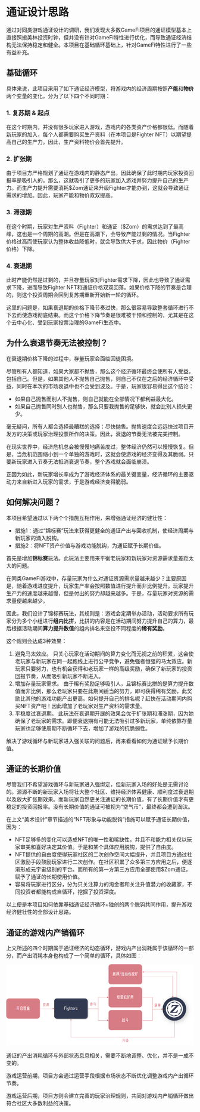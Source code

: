 # 通证设计思路

通过对同类游戏通证设计的调研，我们发现大多数GameFi项目的通证模型基本上直接照搬美林投资时钟，但并没有针对GameFi特性进行优化，而导致通证经济结构无法保持稳定和健全。本项目在基础循环基础上，针对GameFi特性进行了一些有益补充。

## **基础循环**

具体来说，此项目采用了如下通证经济模型，将游戏内的经济周期按照**产能**和**物价**两个变量的变化，分为了以下四个不同时期：

### 1. 复苏期 & 起点

在这个时期内，并没有很多玩家进入游戏，游戏内的各类资产价格都很低。而随着新玩家的加入，每个人都需要购买生产资料（在本项目是Fighter NFT）以期望提高自己的生产力。因此，生产资料物价会首先提升。

### 2. 扩张期

由于项目方严格规划了通证在游戏内的静态产出，因此确保了此时期内玩家投资回报率是吸引人的。那么，这就吸引了更多的玩家加入游戏并努力提升自己的生产力。而生产力提升需要消耗$Zom通证来升级Fighter才能办到，这就会导致通证需求的增加。因此，玩家产能和物价双双提高。

### 3. 滞涨期

在这个时期，玩家对生产资料（Fighter）和通证（$Zom）的需求达到了最高峰，这也是一个周期的高潮。但是在高潮下，会导致产能过剩的情况。当Fighter价格过高而使玩家认为整体收益降低时，就会导致供大于求，因此物价（Fighter价格）下降。

### 4. 衰退期

此时产能仍然是过剩的，并且存量玩家对Fighter需求下降，因此也导致了通证需求下降，进而导致Fighter NFT和通证价格双双回落。如果价格下降的节奏是合理的，则这个投资周期会回到复苏期重新开始新一轮的循环。

这里的问题是，如果衰退期的价格下降节奏过快，那么很容易导致整套循环进行不下去而使游戏彻底结束。而这个价格下降节奏是很难被干预和控制的，尤其是在这个去中心化、受到玩家投票治理的GameFi生态中。

## **为什么衰退节奏无法被控制？**

在衰退期价格下降的过程中，存量玩家会面临囚徒困境。

尽管所有人都知道，如果大家都不抛售，那么这个经济循环最终会使所有人受益，包括自己。但是，如果其他人不抛售自己抛售，则自己不仅在之后的经济循环中受益，同时在本次的市场衰退中也不会受到波及。于是，玩家很容易得出这个结论：

* 如果自己抛售而别人不抛售，则自己就能在全部情况下都利益最大化。
* 如果自己抛售同时别人也抛售，那么只要我抛售的足够快，就会比别人损失更少。

毫无疑问，所有人都会选择最糟糕的选择：尽快抛售。抛售速度会远远快过项目开发方的决策或玩家治理投票所作的决策。因此，衰退的节奏无法被完美控制。

在现实世界中，经济危机总会被慢慢地痛苦度过，整体经济仍然可以慢慢恢复。但是，当危机范围缩小到一个单独的游戏时，这就会使游戏的经济变得及其脆弱。只要新玩家进入节奏无法抵消衰退节奏，整个游戏就会面临崩溃。

正因为如此，新玩家增长率成为了游戏经济体系的最关键变量，经济循环的主要驱动力来自新进入玩家的需求，于是游戏经济变得脆弱。

## **如何解决问题？**

本项目希望通过以下两个个措施互相作用，来增强通证经济的健壮性：

* 措施1：通过“锦标赛”玩法来获得更健全的通证产出与回收机制，使经济周期与新玩家的涌入脱钩。
* 措施2：将NFT资产价值与游戏功能脱钩，为通证赋予长期价值。

首先是增加**锦标赛**玩法。此玩法主要用来平衡老玩家和新玩家对资源需求量差距太大的问题。

在同类GameFi游戏中，存量玩家为什么对通证资源需求量越来越少？主要原因是，随着游戏进度提升，玩家生产率会按照数值进行提升而非比例提升。玩家提升生产力的速度越来越慢，但是付出的努力却越来越多。于是，存量玩家对资源的需求量便越来越少。

因此，我们设计了锦标赛玩法，其规则是：游戏会定期举办活动，活动要求所有玩家分为多个小组进行**组内比拼**，比拼的内容是在活动期间努力提升自己的算力，最后根据活动期间**算力提升数值**的组内排名来空投不同程度的**稀有奖励**。

这个规则会达成3种效果：

1. 避免马太效应。 只关心玩家在活动期间的算力变化而无视之前的积累，这会使老玩家与新玩家在同一起跑线上进行公平竞争，避免强者恒强的马太效应。新玩家只要努力，也有机会获得和老玩家一样的高级奖励，确保了新玩家的投资回报节奏，从而吸引新玩家不断进入。
2. 增加存量玩家需求。 由于稀有奖励足够吸引人，且锦标赛比拼的是算力提升数值而非比例，那么老玩家只要在此期间适当的努力，即可获得稀有奖励，此奖励比其他的游戏功能产出更高。如何提升自己的排名呢？赶快在活动期间内购买NFT资产吧！因此增加了老玩家对生产资料的需求量。
3. 平稳度过衰退期。 此玩法在衰退期开展的效果会优于扩张期和滞涨期，因为她确保了老玩家的需求。即便衰退期有可能无法吸引过多新玩家，单纯依靠存量玩家也足够使周期不断循环下去，增加了游戏的抗脆弱性。

解决了游戏循环与新玩家进入强关联的问题后，再来看看如何为通证赋予长期价值。

## **通证的长期价值**

尽管我们不希望游戏循环与新玩家进入强绑定，但新玩家入场的好处是无需讨论的。源源不断的新玩家入场将壮大整个社区、维持经济体系健康、顺利度过衰退期以及放大扩张期效果。而新玩家自然更关注通证的长期价值，有了长期价值才有更稳定的投资回报率。没有长期价值的通证可被视为“空气币”，最终都会遭到淘汰。

在上文“美术设计”章节描述的“NFT形象与功能脱钩”措施可以赋予通证长期价值，因为：

* NFT足够多的变化可以造成NFT的唯一性和稀缺性，并且不和能力相关仅以玩家审美和喜好决定其价值。于是和某个具体应用脱钩，提供了自由度。
* NFT提供的自由度使得玩家社区的二次创作空间大幅提升，并且项目方通过社区激励手段鼓励玩家进行二次创作。在社区积累了众多第三方应用之后，便逐渐形成元宇宙级别的平台。而所有的第一方第三方应用全部使用$Zom通证，赋予了通证的长期使用价值。
* 容易将玩家进行区分，分为只关注算力的淘金者和关注升值潜力的收藏家，不同投资者都能构成自循环，挖掘了投资深度。

以上便是本项目如何依靠基础通证经济循环+独创的两个脱钩共同作用，提升游戏经济健壮性的全部设计思路。

## 通证的游戏内产销循环

上文所述的四个时期属于通证经济的动态循环，游戏内产出消耗属于该循环的一部分，而产出消耗本身也构成了一个简单的循环，具体如图：

![](../.gitbook/assets/image%20%281%29.png)

通证的产出消耗循环与外部状态息息相关，需要不断地调整、优化，并不是一成不变的。

游戏运营前期，项目方会通过运营手段根据市场状态不断优化调整游戏内产出循环节奏。

游戏运营后期，项目方则会建立完善的玩家治理规则，共同对游戏内产销循环做出符合社区大多数利益的决策。

